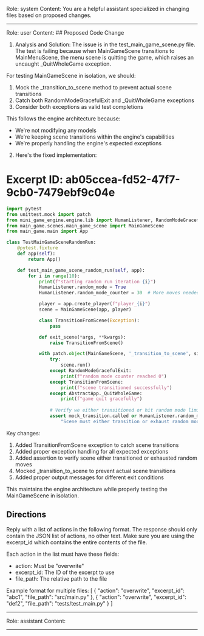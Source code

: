 Role: system
Content: You are a helpful assistant specialized in changing files based on proposed changes.
__________________
Role: user
Content: ## Proposed Code Change
1. Analysis and Solution:
The issue is in the test_main_game_scene.py file. The test is failing because when MainGameScene transitions to MainMenuScene, the menu scene is quitting the game, which raises an uncaught _QuitWholeGame exception.

For testing MainGameScene in isolation, we should:
1. Mock the _transition_to_scene method to prevent actual scene transitions
2. Catch both RandomModeGracefulExit and _QuitWholeGame exceptions
3. Consider both exceptions as valid test completions

This follows the engine architecture because:
- We're not modifying any models
- We're keeping scene transitions within the engine's capabilities
- We're properly handling the engine's expected exceptions

2. Here's the fixed implementation:

# Excerpt ID: ab05ccea-fd52-47f7-9cb0-7479ebf9c04e
```python main_game/tests/test_main_game_scene.py
import pytest
from unittest.mock import patch
from mini_game_engine.engine.lib import HumanListener, RandomModeGracefulExit, AbstractApp
from main_game.scenes.main_game_scene import MainGameScene
from main_game.main import App

class TestMainGameSceneRandomRun:
    @pytest.fixture
    def app(self):
        return App()

    def test_main_game_scene_random_run(self, app):
        for i in range(10):
            print(f"starting random run iteration {i}")
            HumanListener.random_mode = True
            HumanListener.random_mode_counter = 30  # More moves needed for complex battle scene

            player = app.create_player(f"player_{i}")
            scene = MainGameScene(app, player)

            class TransitionFromScene(Exception):
                pass

            def exit_scene(*args, **kwargs):
                raise TransitionFromScene()

            with patch.object(MainGameScene, '_transition_to_scene', side_effect=exit_scene) as mock_transition:
                try:
                    scene.run()
                except RandomModeGracefulExit:
                    print(f"random mode counter reached 0")
                except TransitionFromScene:
                    print(f"scene transitioned successfully")
                except AbstractApp._QuitWholeGame:
                    print(f"game quit gracefully")
                
                # Verify we either transitioned or hit random mode limit
                assert mock_transition.called or HumanListener.random_mode_counter <= 0, \
                    "Scene must either transition or exhaust random mode counter"
```

Key changes:
1. Added TransitionFromScene exception to catch scene transitions
2. Added proper exception handling for all expected exceptions
3. Added assertion to verify scene either transitioned or exhausted random moves
4. Mocked _transition_to_scene to prevent actual scene transitions
5. Added proper output messages for different exit conditions

This maintains the engine architecture while properly testing the MainGameScene in isolation.

## Directions
Reply with a list of actions in the following format. The response should only contain the JSON list of actions, no other text.
Make sure you are using the excerpt_id which contains the entire contents of the file.

Each action in the list must have these fields:
- action: Must be "overwrite"
- excerpt_id: The ID of the excerpt to use
- file_path: The relative path to the file

Example format for multiple files:
[
    {
        "action": "overwrite",
        "excerpt_id": "abc1",
        "file_path": "src/main.py"
    },
    {
        "action": "overwrite",
        "excerpt_id": "def2",
        "file_path": "tests/test_main.py"
    }
]
__________________
Role: assistant
Content: 
__________________
